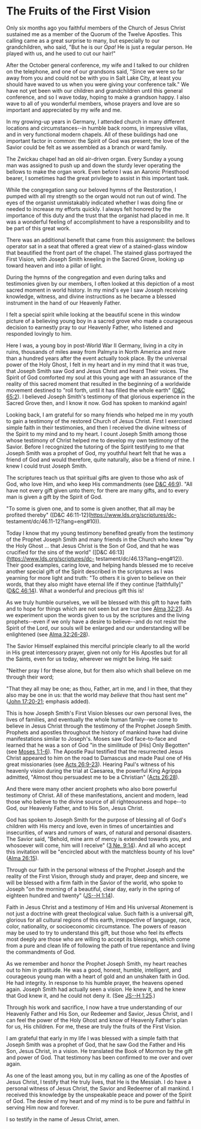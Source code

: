 # The Fruits of the First Vision

Only six months ago you faithful members of the Church of Jesus Christ
sustained me as a member of the Quorum of the Twelve Apostles. This calling
came as a great surprise to many, but especially to our grandchildren, who
said, "But he is our _Opa!_ He is just a regular person. He played with us,
and he used to cut our hair!"

After the October general conference, my wife and I talked to our children on
the telephone, and one of our grandsons said, "Since we were so far away from
you and could not be with you in Salt Lake City, at least you should have
waved to us when you were giving your conference talk." We have not yet been
with our children and grandchildren until this general conference, and so I
wave today, hoping to make a grandson happy. I also wave to all of you
wonderful members, whose prayers and love are so important and appreciated by
my wife and me.

In my growing-up years in Germany, I attended church in many different
locations and circumstances--in humble back rooms, in impressive villas, and
in very functional modern chapels. All of these buildings had one important
factor in common: the Spirit of God was present; the love of the Savior could
be felt as we assembled as a branch or ward family.

The Zwickau chapel had an old air-driven organ. Every Sunday a young man was
assigned to push up and down the sturdy lever operating the bellows to make
the organ work. Even before I was an Aaronic Priesthood bearer, I sometimes
had the great privilege to assist in this important task.

While the congregation sang our beloved hymns of the Restoration, I pumped
with all my strength so the organ would not run out of wind. The eyes of the
organist unmistakably indicated whether I was doing fine or needed to increase
my efforts quickly. I always felt honored by the importance of this duty and
the trust that the organist had placed in me. It was a wonderful feeling of
accomplishment to have a responsibility and to be part of this great work.

There was an additional benefit that came from this assignment: the bellows
operator sat in a seat that offered a great view of a stained-glass window
that beautified the front part of the chapel. The stained glass portrayed the
First Vision, with Joseph Smith kneeling in the Sacred Grove, looking up
toward heaven and into a pillar of light.

During the hymns of the congregation and even during talks and testimonies
given by our members, I often looked at this depiction of a most sacred moment
in world history. In my mind's eye I saw Joseph receiving knowledge, witness,
and divine instructions as he became a blessed instrument in the hand of our
Heavenly Father.

I felt a special spirit while looking at the beautiful scene in this window
picture of a believing young boy in a sacred grove who made a courageous
decision to earnestly pray to our Heavenly Father, who listened and responded
lovingly to him.

Here I was, a young boy in post-World War II Germany, living in a city in
ruins, thousands of miles away from Palmyra in North America and more than a
hundred years after the event actually took place. By the universal power of
the Holy Ghost, I felt in my heart and in my mind that it was true, that
Joseph Smith saw God and Jesus Christ and heard Their voices. The Spirit of
God comforted my soul at this young age with an assurance of the reality of
this sacred moment that resulted in the beginning of a worldwide movement
destined to "roll forth, until it has filled the whole earth" ([D&amp;C
65:2](https://www.lds.org/scriptures/dc-testament/dc/65.2?lang=eng#1)). I
believed Joseph Smith's testimony of that glorious experience in the Sacred
Grove then, and I know it now. God has spoken to mankind again!

Looking back, I am grateful for so many friends who helped me in my youth to
gain a testimony of the restored Church of Jesus Christ. First I exercised
simple faith in their testimonies, and then I received the divine witness of
the Spirit to my mind and to my heart. I count Joseph Smith among those whose
testimony of Christ helped me to develop my own testimony of the Savior.
Before I recognized the tutoring of the Spirit testifying to me that Joseph
Smith was a prophet of God, my youthful heart felt that he was a friend of God
and would therefore, quite naturally, also be a friend of mine. I knew I could
trust Joseph Smith.

The scriptures teach us that spiritual gifts are given to those who ask of
God, who love Him, and who keep His commandments (see [D&amp;C
46:9](https://www.lds.org/scriptures/dc-testament/dc/46.9?lang=eng#8)). "All
have not every gift given unto them; for there are many gifts, and to every
man is given a gift by the Spirit of God.

"To some is given one, and to some is given another, that all may be profited
thereby" ([D&amp;C 46:11-12](https://www.lds.org/scriptures/dc-
testament/dc/46.11-12?lang=eng#10)).

Today I know that my young testimony benefited greatly from the testimony of
the Prophet Joseph Smith and many friends in the Church who knew "by the Holy
Ghost ... that Jesus Christ is the Son of God, and that he was crucified for the
sins of the world" ([D&amp;C 46:13](https://www.lds.org/scriptures/dc-
testament/dc/46.13?lang=eng#12)). Their good examples, caring love, and
helping hands blessed me to receive another special gift of the Spirit
described in the scriptures as I was yearning for more light and truth: "To
others it is given to believe on their words, that they also might have
eternal life if they continue [faithfully]" ([D&amp;C
46:14](https://www.lds.org/scriptures/dc-testament/dc/46.14?lang=eng#13)).
What a wonderful and precious gift this is!

As we truly humble ourselves, we will be blessed with this gift to have faith
and to hope for things which are not seen but are true (see [Alma
32:21](https://www.lds.org/scriptures/bofm/alma/32.21?lang=eng#20)). As we
experiment upon the words given to us by the scriptures and the living
prophets--even if we only have a desire to believe--and do not resist the
Spirit of the Lord, our souls will be enlarged and our understanding will be
enlightened (see [Alma
32:26-28](https://www.lds.org/scriptures/bofm/alma/32.26-28?lang=eng#25)).

The Savior Himself explained this merciful principle clearly to all the world
in His great intercessory prayer, given not only for His Apostles but for all
the Saints, even for us today, wherever we might be living. He said:

"Neither pray I for these alone, but for them also which shall believe on me
through their word;

"That they all may be one; as thou, Father, art in me, and I in thee, that
they also may be one in us: that the world may _believe_ that thou hast sent
me" ([John
17:20-21](https://www.lds.org/scriptures/nt/john/17.20-21?lang=eng#19);
emphasis added).

This is how Joseph Smith's First Vision blesses our own personal lives, the
lives of families, and eventually the whole human family--we come to believe
in Jesus Christ through the testimony of the Prophet Joseph Smith. Prophets
and apostles throughout the history of mankind have had divine manifestations
similar to Joseph's. Moses saw God face-to-face and learned that he was a son
of God "in the similitude of [His] Only Begotten" (see [Moses
1:1-6](https://www.lds.org/scriptures/pgp/moses/1.1-6?lang=eng#0)). The
Apostle Paul testified that the resurrected Jesus Christ appeared to him on
the road to Damascus and made Paul one of His great missionaries (see [Acts
26:9-23](https://www.lds.org/scriptures/nt/acts/26.9-23?lang=eng#8)). Hearing
Paul's witness of his heavenly vision during the trial at Caesarea, the
powerful King Agrippa admitted, "Almost thou persuadest me to be a Christian"
([Acts 26:28](https://www.lds.org/scriptures/nt/acts/26.28?lang=eng#27)).

And there were many other ancient prophets who also bore powerful testimony of
Christ. All of these manifestations, ancient and modern, lead those who
believe to the divine source of all righteousness and hope--to God, our
Heavenly Father, and to His Son, Jesus Christ.

God has spoken to Joseph Smith for the purpose of blessing all of God's
children with His mercy and love, even in times of uncertainties and
insecurities, of wars and rumors of wars, of natural and personal disasters.
The Savior said, "Behold, mine arm of mercy is extended towards you, and
whosoever will come, him will I receive" ([3 Ne.
9:14](https://www.lds.org/scriptures/bofm/3-ne/9.14?lang=eng#13)). And all who
accept this invitation will be "encircled about with the matchless bounty of
his love" ([Alma
26:15](https://www.lds.org/scriptures/bofm/alma/26.15?lang=eng#14)).

Through our faith in the personal witness of the Prophet Joseph and the
reality of the First Vision, through study and prayer, deep and sincere, we
will be blessed with a firm faith in the Savior of the world, who spoke to
Joseph "on the morning of a beautiful, clear day, early in the spring of
eighteen hundred and twenty" ([JS--H
1:14](https://www.lds.org/scriptures/pgp/js-h/1.14?lang=eng#13)).

Faith in Jesus Christ and a testimony of Him and His universal Atonement is
not just a doctrine with great theological value. Such faith is a universal
gift, glorious for all cultural regions of this earth, irrespective of
language, race, color, nationality, or socioeconomic circumstance. The powers
of reason may be used to try to understand this gift, but those who feel its
effects most deeply are those who are willing to accept its blessings, which
come from a pure and clean life of following the path of true repentance and
living the commandments of God.

As we remember and honor the Prophet Joseph Smith, my heart reaches out to him
in gratitude. He was a good, honest, humble, intelligent, and courageous young
man with a heart of gold and an unshaken faith in God. He had integrity. In
response to his humble prayer, the heavens opened again. Joseph Smith had
actually seen a vision. He knew it, and he knew that God knew it, and he could
not deny it. (See [JS--H
1:25](https://www.lds.org/scriptures/pgp/js-h/1.25?lang=eng#24).)

Through his work and sacrifice, I now have a true understanding of our
Heavenly Father and His Son, our Redeemer and Savior, Jesus Christ, and I can
feel the power of the Holy Ghost and know of Heavenly Father's plan for us,
His children. For me, these are truly the fruits of the First Vision.

I am grateful that early in my life I was blessed with a simple faith that
Joseph Smith was a prophet of God, that he saw God the Father and His Son,
Jesus Christ, in a vision. He translated the Book of Mormon by the gift and
power of God. That testimony has been confirmed to me over and over again.

As one of the least among you, but in my calling as one of the Apostles of
Jesus Christ, I testify that He truly lives, that He is the Messiah. I do have
a personal witness of Jesus Christ, the Savior and Redeemer of all mankind. I
received this knowledge by the unspeakable peace and power of the Spirit of
God. The desire of my heart and of my mind is to be pure and faithful in
serving Him now and forever.

I so testify in the name of Jesus Christ, amen.

